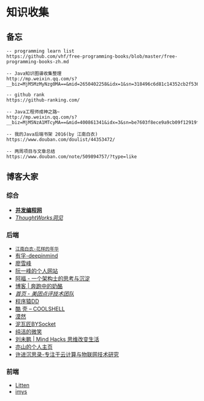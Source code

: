 # 知识收集
## 备忘
```
-- programming learn list
https://github.com/vhf/free-programming-books/blob/master/free-programming-books-zh.md

-- Java知识图谱收集整理
http://mp.weixin.qq.com/s?__biz=MjM5MzMyNzg0MA==&mid=2650402258&idx=1&sn=318496c6d81c14352cb2f53628654f3d&scene=1&srcid=0515lnZrJf0HTTZWCiSwrmdD#rd

-- github rank
https://github-ranking.com/

-- Java工程师成神之路~
http://mp.weixin.qq.com/s?__biz=MjM5NzA1MTcyMA==&mid=400861341&idx=3&sn=be7603f8ece9a9cb09f12919fb2a6128&scene=2&srcid=1217yh3QoEJkhPj2g3luMJ80&from=timeline&isappinstalled=0#rd

-- 我的Java后端书架 2016(by 江南白衣)
https://www.douban.com/doulist/44353472/

-- 两周项目与文章总结
https://www.douban.com/note/509894757/?type=like
```

## 博客大家
### 综合
* [**并发编程网**](http://ifeve.com/category/java/)
* [*ThoughtWorks洞见*](http://insights.thoughtworkers.org/)

### 后端
* [`江南白衣-花样的年华`](http://calvin1978.blogcn.com/)
* [有孚-deepinmind](http://it.deepinmind.com/)
* [廖雪峰](http://www.liaoxuefeng.com/)
* [阮一峰的个人网站](http://www.liaoxuefeng.com/)
* [阿福 - 一个架构士的思考与沉淀](http://afoo.me/)
* [博客 | 奔跑中的奶酪](http://www.runningcheese.com/blog)
* [*首页 - 美团点评技术团队*](http://tech.meituan.com/)
* [程序猿DD](http://blog.didispace.com/)
* [酷 壳 – COOLSHELL](http://coolshell.cn/)
* [漠然](https://mritd.me/)
* [泥瓦匠BYSocket](http://www.bysocket.com/)
* [纯洁的微笑](http://www.ityouknow.com/)
* [刘未鹏 | Mind Hacks 思维改变生活](http://mindhacks.cn/)
* [亦山的个人主页](http://luanlouis.com/)
* [许进沉思录-专注于云计算与物联网技术研究](http://blog.xujin.org/)

### 前端
* [Litten](http://litten.me/)
* [imys](https://imys.net/)
